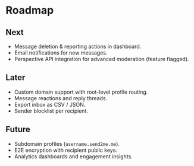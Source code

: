 # Roadmap

## Next

- Message deletion & reporting actions in dashboard.
- Email notifications for new messages.
- Perspective API integration for advanced moderation (feature flagged).

## Later

- Custom domain support with root-level profile routing.
- Message reactions and reply threads.
- Export inbox as CSV / JSON.
- Sender blocklist per recipient.

## Future

- Subdomain profiles (`username.send2me.me`).
- E2E encryption with recipient public keys.
- Analytics dashboards and engagement insights.
